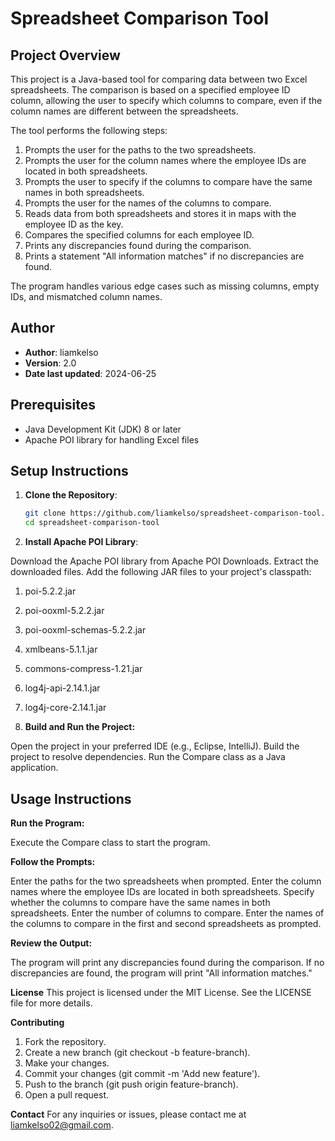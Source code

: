# Spreadsheet Comparison Tool

## Project Overview

This project is a Java-based tool for comparing data between two Excel spreadsheets. The comparison is based on a specified employee ID column, allowing the user to specify which columns to compare, even if the column names are different between the spreadsheets. 

The tool performs the following steps:
1. Prompts the user for the paths to the two spreadsheets.
2. Prompts the user for the column names where the employee IDs are located in both spreadsheets.
3. Prompts the user to specify if the columns to compare have the same names in both spreadsheets.
4. Prompts the user for the names of the columns to compare.
5. Reads data from both spreadsheets and stores it in maps with the employee ID as the key.
6. Compares the specified columns for each employee ID.
7. Prints any discrepancies found during the comparison.
8. Prints a statement "All information matches" if no discrepancies are found.

The program handles various edge cases such as missing columns, empty IDs, and mismatched column names.

## Author

- **Author**: liamkelso
- **Version**: 2.0
- **Date last updated**: 2024-06-25

## Prerequisites

- Java Development Kit (JDK) 8 or later
- Apache POI library for handling Excel files

## Setup Instructions

1. **Clone the Repository**:
   ```bash
   git clone https://github.com/liamkelso/spreadsheet-comparison-tool.git
   cd spreadsheet-comparison-tool

2. **Install Apache POI Library**:

Download the Apache POI library from Apache POI Downloads.
Extract the downloaded files.
Add the following JAR files to your project's classpath:
1. poi-5.2.2.jar
2. poi-ooxml-5.2.2.jar
3. poi-ooxml-schemas-5.2.2.jar
4. xmlbeans-5.1.1.jar
5. commons-compress-1.21.jar
6. log4j-api-2.14.1.jar
7. log4j-core-2.14.1.jar

3. **Build and Run the Project:**

Open the project in your preferred IDE (e.g., Eclipse, IntelliJ).
Build the project to resolve dependencies.
Run the Compare class as a Java application.

## Usage Instructions

**Run the Program:**

Execute the Compare class to start the program.

**Follow the Prompts:**

Enter the paths for the two spreadsheets when prompted.
Enter the column names where the employee IDs are located in both spreadsheets.
Specify whether the columns to compare have the same names in both spreadsheets.
Enter the number of columns to compare.
Enter the names of the columns to compare in the first and second spreadsheets as prompted.

**Review the Output:**

The program will print any discrepancies found during the comparison.
If no discrepancies are found, the program will print "All information matches."

**License**
This project is licensed under the MIT License. See the LICENSE file for more details.

**Contributing**
1. Fork the repository.
2. Create a new branch (git checkout -b feature-branch).
3. Make your changes.
4. Commit your changes (git commit -m 'Add new feature').
5. Push to the branch (git push origin feature-branch).
6. Open a pull request.

**Contact**
For any inquiries or issues, please contact me at liamkelso02@gmail.com.
